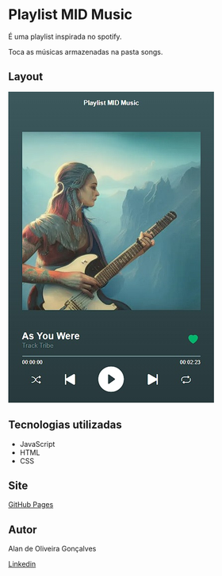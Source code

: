 # Playlist MID Music

É uma playlist inspirada no spotify.

Toca as músicas armazenadas na pasta songs.

## Layout 
![Windows](https://github.com/Alan-oliveir/Playlist_MID_Music/blob/main/Screenshot/playlist.jpg)

## Tecnologias utilizadas
- JavaScript
- HTML
- CSS

## Site
[GitHub Pages](https://alan-oliveir.github.io/Playlist_MID_Music)

## Autor

Alan de Oliveira Gonçalves

[Linkedin](www.linkedin.com/in/alan-de-oliveira-gonçalves-207549258)
